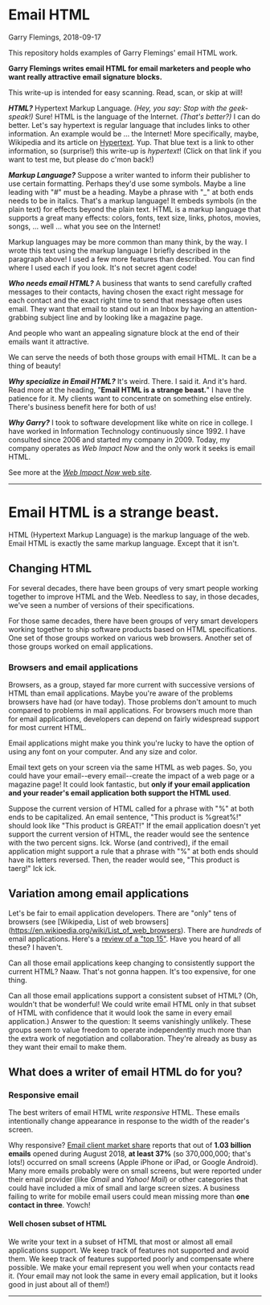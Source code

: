 # Email HTML
Garry Flemings, 2018-09-17

This repository holds examples of Garry Flemings' email HTML work.

**Garry Flemings writes email HTML for email marketers and
people who want really attractive email signature blocks.**

This write-up is intended for easy scanning. Read, scan, or skip at will!


___HTML?___ Hypertext Markup Language.
_(Hey, you say: Stop with the geek-speak!)_
Sure! HTML is the language of the Internet.
_(That's better?)_
I can do better. Let's say hypertext is regular language that
includes links to other information.
An example would be ... the Internet! More specifically, maybe, Wikipedia and
its article on [Hypertext](https://en.wikipedia.org/wiki/Hypertext).
Yup. That blue text is a link to other information, 
so (surprise!) this write-up is _hypertext_!
(Click on that link if you want to test me, but please do c'mon back!)


___Markup Language?___ Suppose a writer wanted to inform
their publisher to use certain formatting.
Perhaps they'd use some symbols.
Maybe a line leading with "#" must be a heading.
Maybe a phrase with "_" at both ends needs to be in italics.
That's a markup language!
It embeds symbols (in the plain text) for effects beyond the plain text.
HTML is a markup language that supports a great many effects:
colors, fonts, text size, links, photos, movies, songs, ... well ... 
what you see on the Internet!

Markup languages may be more common than many think, by the way.
I wrote this text using the markup language I briefly described 
in the paragraph above!
I used a few more features than described.
You can find where I used each if you look.
It's not secret agent code!


___Who needs email HTML?___
A business that wants to send carefully crafted messages
to their contacts,
having chosen the exact right message for each contact and
the exact right time to send that message often uses email.
They want that email to stand out in an Inbox
by having an attention-grabbing subject line and
by looking like a magazine page.

And people who want an appealing signature block at the end
of their emails want it attractive.

We can serve the needs of both those groups with email HTML.
It can be a thing of beauty!


___Why specialize in Email HTML?___
It's weird. There. I said it. And it's hard.
Read more at the heading, "__Email HTML is a strange beast.__"
I have the patience for it.
My clients want to concentrate on something else entirely.
There's business benefit here for both of us!


___Why Garry?___
I took to software development like white on rice in college.
I have worked in Information Technology continuously since 1992.
I have consulted since 2006 and started my company in 2009.
Today, my company operates as _Web Impact Now_ and
the only work it seeks is email HTML.

See more at the [*Web Impact Now* web site](https://www.WebImpactNow.com).

---

# Email HTML is a strange beast.
HTML (Hypertext Markup Language) is the markup language of the web.
Email HTML is exactly the same markup language.
Except that it isn't.



## Changing HTML

For several decades, there have been groups of very smart people
working together to improve HTML and the Web.
Needless to say, in those decades, we've seen a number of versions
of their specifications.

For those same decades, there have been groups of very smart developers
working together to ship software products based on HTML specifications.
One set of those groups worked on various web browsers.
Another set of those groups worked on email applications.


### Browsers and email applications

Browsers, as a group, stayed far more current with successive versions
of HTML than email applications.
Maybe you're aware of the problems browsers have had (or have today).
Those problems don't amount to much compared
to problems in mail applications.
For browsers much more than for email applications, developers can
depend on fairly widespread support for most current HTML.

Email applications might make you think you're lucky to have the
option of using any font on your computer. And any size and color.

Email text gets on your screen via the same HTML as web pages.
So, you could have your email--every email--create the impact
of a web page or a magazine page!
It could look fantastic, but __only if your email application
and your reader's email application both support the HTML used__.

Suppose the current version of HTML called for a phrase with "%" at both ends
to be capitalized.
An email sentence, "This product is %great%!"
should look like "This product is GREAT!"
If the email application doesn't yet support the current version of HTML,
the reader would see the sentence with the two percent signs. Ick.
Worse (and contrived), if the email application might support a rule 
that a phrase with "%" at both ends should have its letters reversed.
Then, the reader would see, "This product is taerg!" Ick ick.

## Variation among email applications

Let's be fair to email application developers.
There are "only" tens of browsers (see [Wikipedia, List of web browsers]
(https://en.wikipedia.org/wiki/List_of_web_browsers).
There are _hundreds_ of email applications. Here's a [review of a "top 15"](
https://www.tomsguide.com/us/pictures-story/685-best-email-apps.html).
Have you heard of all these? I haven't.

Can all those email applications keep changing to consistently support
the current HTML? Naaw. That's not gonna happen. It's too expensive,
for one thing.

Can all those email applications support a consistent subset of HTML?
(Oh, wouldn't that be wonderful! We could write email HTML only
in that subset of HTML with confidence that it would look the same
in every email application.) Answer to the question: It seems
vanishingly unlikely. These groups seem to value freedom
to operate independently much more than the extra work of
negotiation and collaboration.
They're already as busy as they want their email to make them.

## What does a writer of email HTML do for you?

### Responsive email

The best writers of email HTML write _responsive_ HTML.
These emails intentionally change appearance in response to
the width of the reader's screen.

Why responsive? [Email client market share](https://emailclientmarketshare.com/)
reports that out of __1.03 billion emails__ opened during August 2018,
__at least 37%__ (so 370,000,000; that's lots!) occurred on small screens
(Apple iPhone or iPad, or Google Android).
Many more emails probably were on small screens, but were reported under their
email provider (like _Gmail_ and _Yahoo! Mail_) or other categories that
could have included a mix of small and large screen sizes.
A business failing to write for mobile email users could mean
missing more than __one contact in three__. Yowch!

#### Well chosen subset of HTML

We write your text in a subset of HTML that most or almost all
email applications support.
We keep track of features not supported and avoid them.
We keep track of features supported poorly and
compensate where possible.
We make your email represent you well when your contacts read it.
(Your email may not look the same in every email
application, but it looks good in just about all of them!)

---
